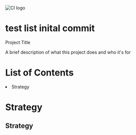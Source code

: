 ![CI logo](https://codeinstitute.s3.amazonaws.com/fullstack/ci_logo_small.png)
<h1>test list inital commit</h1

# Project Title

A brief description of what this project does and who it's for

# List of Contents

<li><a hrfe="#strategy"></a>Strategy</li>

<h1 id="Strategy">Strategy</h1>

## Strategy